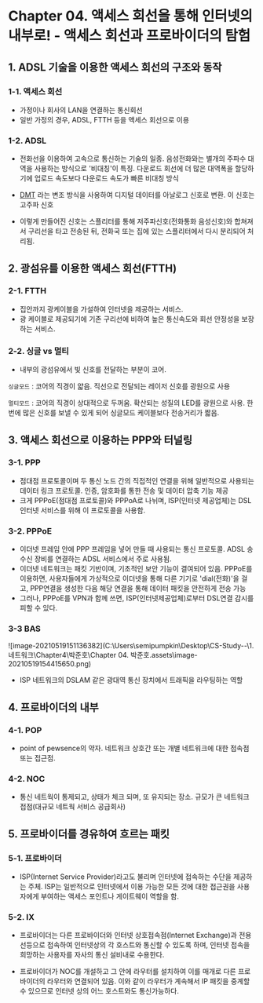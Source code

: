 # Chapter 04. 액세스 회선을 통해 인터넷의 내부로! - 액세스 회선과 프로바이더의 탐험
## 1. ADSL 기술을 이용한 액세스 회선의 구조와 동작

### 1-1. 액세스 회선

- 가정이나 회사의 LAN을 연결하는 통신회선
- 일반 가정의 경우, ADSL, FTTH 등을 액세스 회선으로 이용

### 1-2. ADSL

- 전화선을 이용하여 고속으로 통신하는 기술의 일종. 음성전화와는 별개의 주파수 대역을 사용하는 방식으로 '비대칭'이 특징. 다운로드 회선에 더 많은 대역폭을 할당하기에 업로드 속도보다 다운로드 속도가 빠른 비대칭 방식
- [DMT](http://www.ktword.co.kr/abbr_view.php?m_temp1=1136&m_search=dmt) 라는 변조 방식을 사용하여 디지털 데이터를 아날로그 신호로 변환. 이 신호는 고주파 신호

- 이렇게 만들어진 신호는 스플리터를 통해 저주파신호(전화통화 음성신호)와 합쳐져서 구리선을 타고 전송된 뒤, 전화국 또는 집에 있는 스플리터에서 다시 분리되어 처리됨. 

## 2. 광섬유를 이용한 액세스 회선(FTTH)

### 2-1. FTTH

- 집안까지 광케이블을 가설하여 인터넷을 제공하는 서비스.
- 광 케이블로 제공되기에 기존 구리선에 비하여 높은 통신속도와 회선 안정성을 보장하는 서비스. 

### 2-2. 싱글 vs 멀티

- 내부의 광섬유에서 빛 신호를 전달하는 부분이 코어.

`싱글모드` : 코어의 직경이 얇음. 직선으로 전달되는 레이저 신호를 광원으로 사용

`멀티모드` : 코어의 직경이 상대적으로 두꺼움. 확산되는 성질의 LED를 광원으로 사용. 한번에 많은 신호를 보낼 수 있게 되어 싱글모드 케이블보다 전송거리가 짧음.

## 3. 액세스 회선으로 이용하는 PPP와 터널링

### 3-1. PPP

- 점대점 프로토콜이며 두 통신 노드 간의 직접적인 연결을 위해 일반적으로 사용되는 데이터 링크 프로토콜. 인증, 암호화를 통한 전송 및 데이터 압축 기능 제공
- 크게 PPPoE(점대점 프로토콜)와 PPPoA로 나뉘며, ISP(인터넷 제공업체)는 DSL 인터넷 서비스를 위해 이 프로토콜을 사용함.

### 3-2. PPPoE

- 이더넷 프레임 안에 PPP 프레임을 넣어 만들 때 사용되는 통신 프로토콜. ADSL 송수신 장비를 연결하는 ADSL 서비스에서 주로 사용됨.
- 이더넷 네트워크는 패킷 기반이며, 기초적인 보안 기능이 결여되어 있음. PPPoE를 이용하면, 사용자들에게 가상적으로 이더넷을 통해 다른 기기로 'dial(전화)'을 걸고, PPP연결을 생성한 다음 해당 연결을 통해 데이터 패킷을 안전하게 전송 가능
- 그러나, PPPoE를 VPN과 함께 쓰면, ISP(인터넷제공업체)로부터 DSL연결 감시를 피할 수 있다. 

### 3-3 BAS

![image-20210519151136382](C:\Users\semipumpkin\Desktop\CS-Study--\1. 네트워크\Chapter4\박준호\Chapter 04. 박준호.assets\image-20210519154415650.png)

- ISP 네트워크의 DSLAM 같은 광대역 통신 장치에서 트래픽을 라우팅하는 역할

## 4. 프로바이더의 내부

### 4-1. POP

- point of pewsence의 약자. 네트워크 상호간 또는 개별 네트워크에 대한 접속점 또는 접근점.

### 4-2. NOC

- 통신 네트웍이 통제되고, 상태가 체크 되며, 또 유지되는 장소. 규모가 큰 네트워크 접점(대규모 네트웍 서비스 공급회사)



## 5. 프로바이더를 경유하여 흐르는 패킷

### 5-1. 프로바이더

- ISP(Internet Service Provider)라고도 불리며 인터넷에 접속하는 수단을 제공하는 주체. ISP는 일반적으로 인터넷에서 이용 가능한 모든 것에 대한 접근권을 사용자에게 부여하는 액세스 포인트나 게이트웨이 역할을 함.

### 5-2. IX

- 프로바이더는 다른 프로바이더와 인터넷 상호접속점(Internet Exchange)과 전용선등으로 접속하여 인터넷상의 각 호스트와 통신할 수 있도록 하며, 인터넷 접속을 희망하는 사용자를 자사의 통신 설비내로 수용한다. 

- 프로바이더가 NOC를 개설하고 그 안에 라우터를 설치하여 이를 매개로 다른 프로바이더의 라우터와 연결되어 있음. 이와 같이 라우터가 계속해서 IP 패킷을 중계할 수 있으므로 인터넷 상의 어느 호스트와도 통신가능하다. 